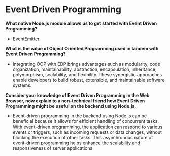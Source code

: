 # Event Driven Programming

**What native Node.js module allows us to get started with Event Driven Programming?**

-  EventEmitter.

**What is the value of Object Oriented Programming used in tandem with Event Driven Programming?**

- integrating OOP with EDP brings advantages such as modularity, code organization, maintainability, abstraction, encapsulation, inheritance, polymorphism, scalability, and flexibility. These synergistic approaches enable developers to build robust, extensible, and maintainable software systems.

**Consider your knowledge of Event Driven Programming in the Web Browser, now explain to a non-technical friend how Event Driven Programming might be useful on the backend using Node.js.**

- Event-driven programming in the backend using Node.js can be beneficial because it allows for efficient handling of concurrent tasks. With event-driven programming, the application can respond to various events or triggers, such as incoming requests or data changes, without blocking the execution of other tasks. This asynchronous nature of event-driven programming helps enhance the scalability and responsiveness of server applications.